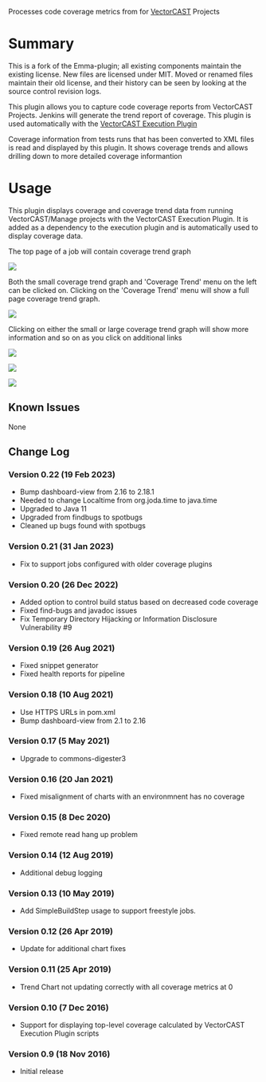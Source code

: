 Processes code coverage metrics from for
[VectorCAST](http://vector.com/vectorcast) Projects


# Summary

This is a fork of the Emma-plugin; all existing components maintain the existing license. New files are licensed under MIT. Moved or renamed files maintain their old license, and their history can be seen by looking at the source control revision logs.

This plugin allows you to capture code coverage reports from VectorCAST Projects. Jenkins will generate the trend report of coverage. This plugin is used automatically with the 
[VectorCAST Execution Plugin](https://plugins.jenkins.io/vectorcast-execution)

Coverage information from tests runs that has been converted to XML files is read and displayed by this plugin. It shows coverage trends and allows drilling down to more detailed coverage informantion

# Usage

This plugin displays coverage and coverage trend data from running VectorCAST/Manage projects with the VectorCAST Execution Plugin. It is added as a dependency to the execution plugin and is automatically used to display coverage data.

The top page of a job will contain coverage trend graph

![](docs/images/first.png)

Both the small coverage trend graph and 'Coverage Trend' menu on the left can be clicked on. Clicking on the 'Coverage Trend' menu will show a full page coverage trend graph.

![](docs/images/trend.png)

Clicking on either the small or large coverage trend graph will show more information and so on as you click on additional links

![](docs/images/click1.png)

![](docs/images/click2.png)

![](docs/images/click3.png)

## Known Issues
None

## Change Log

### Version 0.22 (19 Feb 2023)
- Bump dashboard-view from 2.16 to 2.18.1 
- Needed to change Localtime from org.joda.time to java.time
- Upgraded to Java 11
- Upgraded from findbugs to spotbugs
- Cleaned up bugs found with spotbugs

### Version 0.21 (31 Jan 2023)
- Fix to support jobs configured with older coverage plugins

### Version 0.20 (26 Dec 2022)
- Added option to control build status based on decreased code coverage
- Fixed find-bugs and javadoc issues
- Fix Temporary Directory Hijacking or Information Disclosure Vulnerability #9

### Version 0.19 (26 Aug 2021)
- Fixed snippet generator 
- Fixed health reports for pipeline

### Version 0.18 (10 Aug 2021)
- Use HTTPS URLs in pom.xml
- Bump dashboard-view from 2.1 to 2.16

### Version 0.17 (5 May 2021)
- Upgrade to commons-digester3

### Version 0.16 (20 Jan 2021)
- Fixed misalignment of charts with an environmnent has no coverage

### Version 0.15 (8 Dec 2020)
- Fixed remote read hang up problem

### Version 0.14 (12 Aug 2019)
- Additional debug logging

### Version 0.13 (10 May 2019)
- Add SimpleBuildStep usage to support freestyle jobs.

### Version 0.12 (26 Apr 2019)
- Update for additional chart fixes

### Version 0.11 (25 Apr 2019)
- Trend Chart not updating correctly with all coverage metrics at 0

### Version 0.10 (7 Dec 2016)
- Support for displaying top-level coverage calculated by VectorCAST Execution Plugin scripts

### Version 0.9 (18 Nov 2016)
- Initial release
